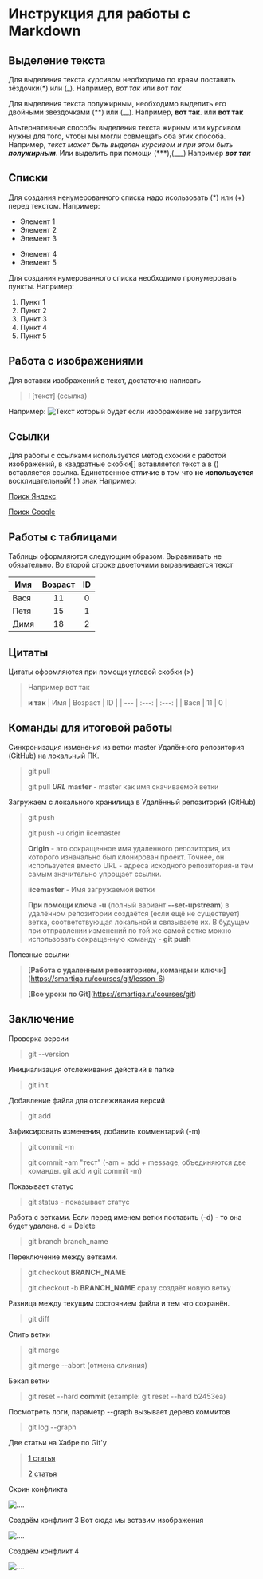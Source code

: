 # **Инструкция для работы с Markdown**

## **Выделение текста**

Для выделения текста курсивом необходимо по краям поставить зёздочки(*) или (_). Например, *вот так* или _вот так_

Для выделения текста полужирным, необходимо выделить его двойными звездочками (**) или (__).
Например, **вот так**. или __вот так__

Альтернативные способы выделения текста жирным или курсивом нужны для того, чтобы мы могли совмещать оба этих способа. Например, _текст может быть выделен курсивом и при этом быть **полужирным**_.
Или выделить при помощи (***),(___)
Например ***вот так***

## **Списки**
Для создания ненумерованного списка надо исользовать (*) или (+) перед текстом.
Например:

* Элемент 1
* Элемент 2
* Элемент 3
+ Элемент 4
+ Элемент 5

Для создания нумерованного списка необходимо пронумеровать пункты. 
Например:

1. Пункт 1
2. Пункт 2
3. Пункт 3
4. Пункт 4
5. Пункт 5

## **Работа с изображениями**

Для вставки изображений в текст, достаточно написать 

>! [текст] (ссылка)

Например: 
![Текст который будет если изображение не загрузится](baza.jpg)


## **Ссылки**
Для работы с ссылками используется метод схожий с работой изображений, 
в квадратные скобки[] вставляется текст а в () вставляется ссылка.
Единственное отличие в том что **не используется** восклицательный( ! ) знак
Например:

[Поиск Яндекс](yandex.ru)

[Поиск Google](google.com)

## **Работы с таблицами**
Таблицы оформляются следующим образом.
Выравнивать не обязательно.
Во второй строке двоеточими выравнивается текст

| Имя   | Возраст | ID |
| --- | :---: |  :---: |
| Вася  | 11 | 0 |
| Петя  | 15 | 1 |
| Димя  | 18  | 2 |

## **Цитаты**
Цитаты оформляются при помощи угловой скобки (>)
> Например вот так
>
> **и так**
>| Имя   | Возраст | ID |
>| --- | :---: |  :---: |
>| Вася  | 11 | 0 |

## **Команды для итоговой работы**

Синхронизация изменения из ветки master Удалённого репозитория (GitHub) на локальный ПК.
> git pull  
>
> git pull ***URL*** **master**  -  master как имя скачиваемой ветки

Загружаем с локального хранилища в Удалённый репозиторий (GitHub)
>git push
>
>git push -u origin iicemaster
>
>**Origin** - это сокращенное имя удаленного репозитория, из которого изначально был клонирован проект. Точнее, он используется вместо URL - адреса исходного репозитория-и тем самым значительно упрощает ссылки.
>
>**iicemaster** - Имя загружаемой ветки
>
>**При помощи ключа -u** (полный вариант **--set-upstream**) в удалённом репозитории создаётся (если ещё не существует) ветка, соответствующая локальной и связываете их. В будущем при отправлении изменений по той же самой ветке можно использовать сокращенную команду - **git push**

Полезные ссылки
> **[Работа с удаленным репозиторием, команды и ключи]**(https://smartiqa.ru/courses/git/lesson-6)
>
> **[Все уроки по Git]**(https://smartiqa.ru/courses/git)


## **Заключение**

Проверка версии
> git --version  

Инициализация отслеживания действий в папке 
> git init


Добавление файла для отслеживания версий 
> git add 
  
Зафиксировать изменения, добавить комментарий (-m) 
> git commit -m  
>
> git commit -am "тест" (-am = add + message, объединяются две команды. git add и git commit -m)

Показывает статус
> git status - показывает статус

Работа с ветками. Если перед именем ветки поставить (-d) - то она будет удалена. d = Delete
> git branch branch_name
 
Переключение между ветками.
> git checkout **BRANCH_NAME**
> 
> git checkout -b **BRANCH_NAME** сразу создаёт новую ветку

Разница между текущим состоянием файла и тем что сохранён. 
> git diff  
 
Слить ветки
>git merge
>
>git merge --abort (отмена слияния)

Бэкап ветки
>git reset --hard **commit** (example: git reset --hard b2453ea)

Посмотреть логи, параметр --graph вызывает дерево коммитов
> git log --graph 

Две статьи на Хабре по Git'у
> [1 статья](https://habr.com/ru/post/541258/)
>
> [2 статья](https://habr.com/ru/post/542616/)

Скрин конфликта

![....](conflict.jpg)

Создаём конфликт 3
 Вот сюда мы вставим изображения

 ![....](conflict2.jpg)
 
 Создаём конфликт 4

 ![....](conflict3.jpg)
